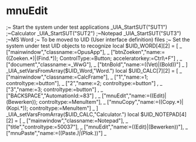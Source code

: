 # mnuEdit
 ;~ Start the system under test applications _UIA_StartSUT("SUT1") ;~Calculator _UIA_StartSUT("SUT2") ;~Notepad _UIA_StartSUT("SUT3") ;~MS Word  ;~ To be moved to UID (User interface definition) files ;~ Set the system under test UID objects to recognize local $UID_WORD[4][2] = [ _ ["mainwindow","classname:=OpusApp"], _ ["btnZoeken","name:=((Zoeken.*)|(Find.*)); ControlType:=Button; acceleratorkey:=Ctrl\+F"] , _ ["document","classname:=_WwG"], _ ["btnBold","name:=((Vet)|(Bold))"] _ ] _UIA_setVarsFromArray($UID_Word,"Word.")  local $UID_CALC[7][2] = [ _ ["mainwindow","classname:=CalcFrame"], _ ["1","name:=1; controltype:=button"],  _ ["2","name:=2; controltype:=button"] , _ ["3","name:=3; controltype:=button"] , _ ["BACKSPACE","AutomationId:=83"] , _ ["mnuEdit","name:=((Edit)|(Bewerken)); controltype:=MenuItem"], _ ["mnuCopy","name:=((Copy.*)|(Kopi.*)); controltype:=MenuItem"] _ ] _UIA_setVarsFromArray($UID_CALC,"Calculator.")  local $UID_NOTEPAD[4][2] = [ _ ["mainwindow","classname:=Notepad"], _ ["title","controltype:=50037"], _ ["mnuEdit","name:=((Edit)|(Bewerken))"], _ ["mnuPaste","name:=((Paste.*)|(Plak.*))"] _

